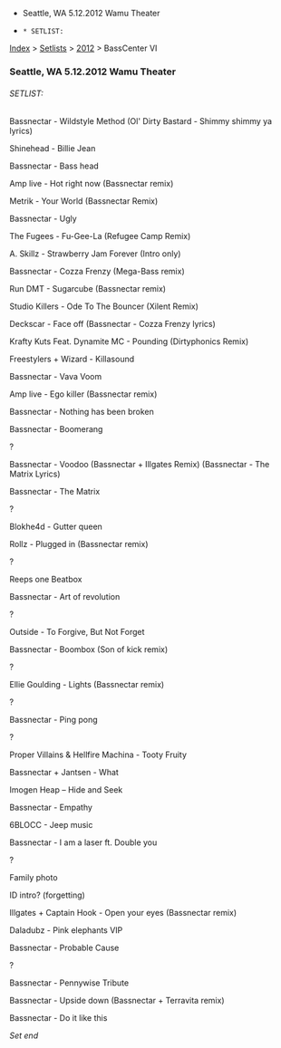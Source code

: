   * Seattle, WA 5.12.2012 Wamu Theater
  *     * SETLIST:

[Index](https://www.reddit.com/r/bassnectar/wiki/index) >
[Setlists](https://www.reddit.com/r/bassnectar/wiki/interactive/setlists) >
[2012](https://www.reddit.com/r/bassnectar/wiki/interactive/setlists/2012) >
BassCenter VI

### Seattle, WA 5.12.2012 Wamu Theater

###### SETLIST:

Bassnectar - Wildstyle Method (Ol' Dirty Bastard - Shimmy shimmy ya lyrics)

Shinehead - Billie Jean

Bassnectar - Bass head

Amp live - Hot right now (Bassnectar remix)

Metrik - Your World (Bassnectar Remix)

Bassnectar - Ugly

The Fugees - Fu-Gee-La (Refugee Camp Remix)

A. Skillz - Strawberry Jam Forever (Intro only)

Bassnectar - Cozza Frenzy (Mega-Bass remix)

Run DMT - Sugarcube (Bassnectar remix)

Studio Killers - Ode To The Bouncer (Xilent Remix)

Deckscar - Face off (Bassnectar - Cozza Frenzy lyrics)

Krafty Kuts Feat. Dynamite MC - Pounding (Dirtyphonics Remix)

Freestylers + Wizard - Killasound

Bassnectar - Vava Voom

Amp live - Ego killer (Bassnectar remix)

Bassnectar - Nothing has been broken

Bassnectar - Boomerang

?

Bassnectar - Voodoo (Bassnectar + Illgates Remix) (Bassnectar - The Matrix
Lyrics)

Bassnectar - The Matrix

?

Blokhe4d - Gutter queen

Rollz - Plugged in (Bassnectar remix)

?

Reeps one Beatbox

Bassnectar - Art of revolution

?

Outside - To Forgive, But﻿ Not Forget

Bassnectar - Boombox (Son of kick remix)

?

Ellie Goulding - Lights (Bassnectar remix)

?

Bassnectar - Ping pong

?

Proper Villains & Hellfire Machina - Tooty Fruity

Bassnectar + Jantsen - What

Imogen Heap – Hide and Seek

Bassnectar - Empathy

6BLOCC - Jeep music

Bassnectar - I am a laser ft. Double you

?

Family photo

ID intro? (forgetting)

Illgates + Captain Hook - Open your eyes (Bassnectar remix)

Daladubz - Pink elephants VIP

Bassnectar - Probable Cause

?

Bassnectar - Pennywise Tribute

Bassnectar - Upside down (Bassnectar + Terravita remix)

Bassnectar - Do it like this

_Set end_

